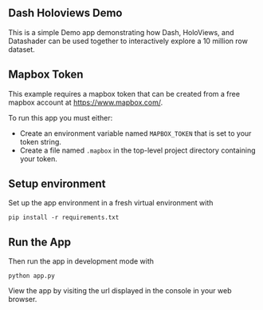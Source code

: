 ## Dash Holoviews Demo
This is a simple Demo app demonstrating how Dash, HoloViews, and Datashader can be used together to interactively explore a 10 million row dataset.

## Mapbox Token
This example requires a mapbox token that can be created from a free mapbox account at  https://www.mapbox.com/.

To run this app you must either:
 - Create an environment variable named `MAPBOX_TOKEN` that is set to your token string.
 - Create a file named `.mapbox` in the top-level project directory containing your token.
 
## Setup environment
Set up the app environment in a fresh virtual environment with

```
pip install -r requirements.txt
```

## Run the App
Then run the app in development mode with

```
python app.py
```

View the app by visiting the url displayed in the console in your web browser.
